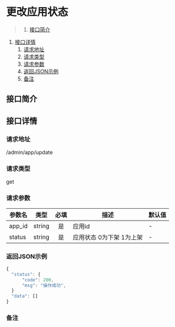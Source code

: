 # 更改应用状态

>1. [接口简介](#接口简介 "接口简介")
1. [接口详情](#接口详情 "接口详情")
	1. [请求地址](#请求地址 "请求地址")
	1. [请求类型](#请求类型 "请求类型")
	1. [请求参数](#请求参数 "请求参数")
	1. [返回JSON示例](#返回JSON示例 "返回JSON示例")
	1. [备注](#备注 "备注")



## 接口简介


## 接口详情 

### 请求地址
/admin/app/update

### 请求类型
get

### 请求参数
| 参数名 | 类型 | 必填 | 描述 | 默认值 |
| --- | :---: | :---: | --- | --- |
| app_id | string | 是 | 应用id | - |
| status | string | 是 | 应用状态 0为下架 1为上架 | - |


### 返回JSON示例
```javascript
{
  "status": {
      "code": 200,
      "msg": "操作成功",
  }
  "data": []
}
```

### 备注